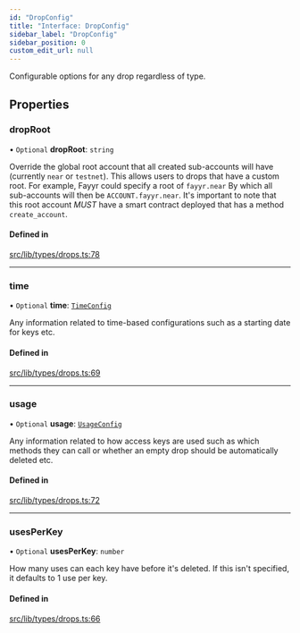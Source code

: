 ```yaml
---
id: "DropConfig"
title: "Interface: DropConfig"
sidebar_label: "DropConfig"
sidebar_position: 0
custom_edit_url: null
---
```


Configurable options for any drop regardless of type.

## Properties

### dropRoot

• `Optional` **dropRoot**: `string`

Override the global root account that all created sub-accounts will have (currently `near` or `testnet`). This allows users to drops that have a custom root.
For example, Fayyr could specify a root of `fayyr.near` By which all sub-accounts will then be `ACCOUNT.fayyr.near`. 
It's important to note that this root account *MUST* have a smart contract deployed that has a method `create_account`.

#### Defined in

[src/lib/types/drops.ts:78](https://github.com/keypom/keypom-js/blob/8c566df/src/lib/types/drops.ts#L78)

___

### time

• `Optional` **time**: [`TimeConfig`](TimeConfig.md)

Any information related to time-based configurations such as a starting date for keys etc.

#### Defined in

[src/lib/types/drops.ts:69](https://github.com/keypom/keypom-js/blob/8c566df/src/lib/types/drops.ts#L69)

___

### usage

• `Optional` **usage**: [`UsageConfig`](UsageConfig.md)

Any information related to how access keys are used such as which methods they can call or whether an empty drop should be automatically deleted etc.

#### Defined in

[src/lib/types/drops.ts:72](https://github.com/keypom/keypom-js/blob/8c566df/src/lib/types/drops.ts#L72)

___

### usesPerKey

• `Optional` **usesPerKey**: `number`

How many uses can each key have before it's deleted. If this isn't specified, it defaults to 1 use per key.

#### Defined in

[src/lib/types/drops.ts:66](https://github.com/keypom/keypom-js/blob/8c566df/src/lib/types/drops.ts#L66)
